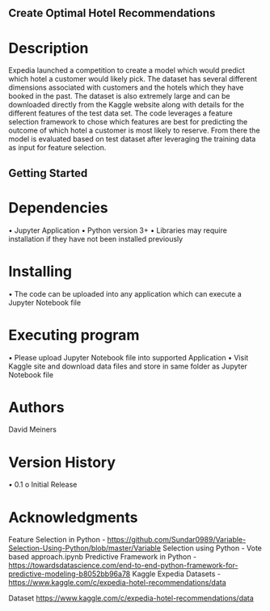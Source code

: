 ## Create Optimal Hotel Recommendations

# Description
Expedia launched a competition to create a model which would predict which hotel a customer would likely pick. The dataset has several different dimensions associated with customers and the hotels which they have booked in the past.  The dataset is also extremely large and can be downloaded directly from the Kaggle website along with details for the different features of the test data set.  The code leverages a feature selection framework to chose which features are best for predicting the outcome of which hotel a customer is most likely to reserve.  From there the model is evaluated based on test dataset after leveraging the training data as input for feature selection.

## Getting Started

# Dependencies
•	Jupyter Application 
•	Python version 3+
•	Libraries may require installation if they have not been installed previously

# Installing
•	The code can be uploaded into any application which can execute a Jupyter Notebook file

# Executing program
•	Please upload Jupyter Notebook file into supported Application
•	Visit Kaggle site and download data files and store in same folder as Jupyter Notebook file

# Authors
David Meiners

# Version History
•	0.1
o	Initial Release

# Acknowledgments
Feature Selection in Python - https://github.com/Sundar0989/Variable-Selection-Using-Python/blob/master/Variable Selection using Python - Vote based approach.ipynb
Predictive Framework in Python - https://towardsdatascience.com/end-to-end-python-framework-for-predictive-modeling-b8052bb96a78
Kaggle Expedia Datasets - https://www.kaggle.com/c/expedia-hotel-recommendations/data



Dataset
https://www.kaggle.com/c/expedia-hotel-recommendations/data



